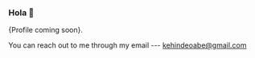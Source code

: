 ### Hola 👋
  
  {Profile coming soon}.
  
  You can reach out to me through my email --- kehindeoabe@gmail.com
